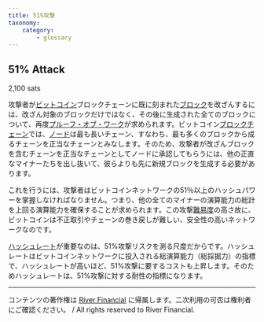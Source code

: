 ```yaml
---
title: 51%攻撃
taxonomy:
    category:
        - glossary
---
```


## 51% Attack
2,100 sats

攻撃者が[ビットコイン](http://lostinbitcoin.jp.testrs.jp/staging/glossary/bitcoin/)ブロックチェーンに既に刻まれた[ブロック](http://lostinbitcoin.jp.testrs.jp/staging/glossary/block/)を改ざんするには、改ざん対象のブロックだけではなく、その後に生成された全てのブロックについて、再度[プルーフ・オブ・ワーク](http://lostinbitcoin.jp.testrs.jp/staging/glossary/pow/)が求められます。ビットコイン[ブロックチェーン](http://lostinbitcoin.jp.testrs.jp/staging/glossary/blockchain/)では、[ノード](http://lostinbitcoin.jp.testrs.jp/staging/glossary/node/)は最も長いチェーン、すなわち、最も多くのブロックから成るチェーンを正当なチェーンとみなします。そのため、攻撃者が改ざんブロックを含むチェーンを正当なチェーンとしてノードに承認してもらうには、他の正直なマイナーたちを出し抜いて、彼らよりも先に新規ブロックを生成する必要があります。

これを行うには、攻撃者はビットコインネットワークの51％以上のハッシュパワーを掌握しなければなりません。つまり、他の全てのマイナーの演算能力の総計を上回る演算能力を確保することが求められます。この攻撃[難易度](http://lostinbitcoin.jp.testrs.jp/staging/glossary/difficulty/)の高さ故に、ビットコインは不正取引やチェーンの巻き戻しが難しい、安全性の高いネットワークなのです。

[ハッシュレート](http://lostinbitcoin.jp.testrs.jp/staging/glossary/hash_rate/)が重要なのは、51%攻撃リスクを測る尺度だからです。ハッシュレートはビットコインネットワークに投入される総演算能力（総採掘力）の指標で、ハッシュレートが高いほど、51%攻撃に要するコストも上昇します。そのためハッシュレートは、51%攻撃に対する耐性の指標になります。

---
コンテンツの著作権は [River Financial](https://river.com/) に帰属します。二次利用の可否は権利者にご確認ください。 / All rights reserved to River Financial.
